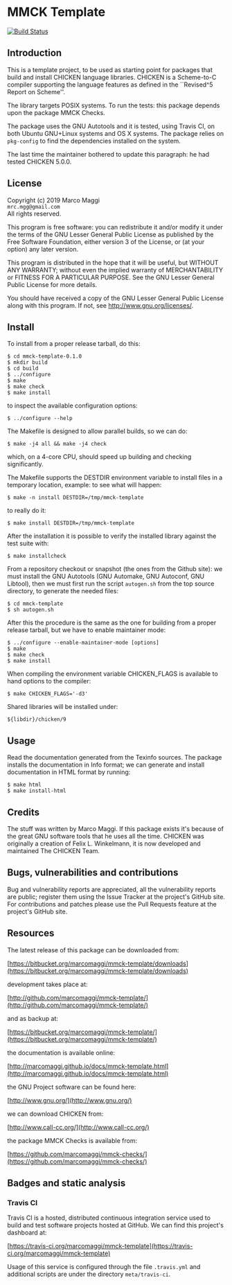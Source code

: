 # MMCK Template

[![Build Status](https://travis-ci.org/marcomaggi/mmck-template.svg?branch=master)](https://travis-ci.org/marcomaggi/mmck-template)

## Introduction

This is  a template project, to  be used as starting  point for packages
that  build  and  install  CHICKEN language  libraries.   CHICKEN  is  a
Scheme-to-C compiler supporting the language  features as defined in the
``Revised^5 Report on Scheme''.

The  library targets  POSIX systems.   To  run the  tests: this  package
depends upon the package MMCK Checks.

The package uses the GNU Autotools and it is tested, using Travis CI, on
both Ubuntu GNU+Linux  systems and OS X systems.  The  package relies on
`pkg-config` to find the dependencies installed on the system.

The last time  the maintainer bothered to update this  paragraph: he had
tested CHICKEN 5.0.0.

## License

Copyright (c) 2019 Marco Maggi<br/>
`mrc.mgg@gmail.com`<br/>
All rights reserved.

This program is free software: you  can redistribute it and/or modify it
under the terms of the GNU Lesser General Public License as published by
the Free  Software Foundation, either version  3 of the License,  or (at
your option) any later version.

This program  is distributed  in the  hope that it  will be  useful, but
WITHOUT   ANY   WARRANTY;  without   even   the   implied  warranty   of
MERCHANTABILITY or FITNESS FOR A PARTICULAR PURPOSE.  See the GNU Lesser
General Public License for more details.

You should have received a copy of the GNU Lesser General Public License
along with this program.  If not, see <http://www.gnu.org/licenses/>.

## Install

To install from a proper release tarball, do this:

```
$ cd mmck-template-0.1.0
$ mkdir build
$ cd build
$ ../configure
$ make
$ make check
$ make install
```

to inspect the available configuration options:

```
$ ../configure --help
```

The Makefile is designed to allow parallel builds, so we can do:

```
$ make -j4 all && make -j4 check
```

which,  on  a  4-core  CPU,   should  speed  up  building  and  checking
significantly.

The Makefile supports the DESTDIR  environment variable to install files
in a temporary location, example: to see what will happen:

```
$ make -n install DESTDIR=/tmp/mmck-template
```

to really do it:

```
$ make install DESTDIR=/tmp/mmck-template
```

After the  installation it is  possible to verify the  installed library
against the test suite with:

```
$ make installcheck
```

From a repository checkout or snapshot  (the ones from the Github site):
we  must install  the GNU  Autotools  (GNU Automake,  GNU Autoconf,  GNU
Libtool), then  we must first run  the script `autogen.sh` from  the top
source directory, to generate the needed files:

```
$ cd mmck-template
$ sh autogen.sh

```

After this  the procedure  is the same  as the one  for building  from a
proper release tarball, but we have to enable maintainer mode:

```
$ ../configure --enable-maintainer-mode [options]
$ make
$ make check
$ make install
```

When compiling  the environment  variable CHICKEN_FLAGS is  available to
hand options to the compiler:

```
$ make CHICKEN_FLAGS='-d3'
```

Shared libraries will be installed under:

```
${libdir}/chicken/9
```

## Usage

Read the documentation generated from  the Texinfo sources.  The package
installs the documentation  in Info format; we can  generate and install
documentation in HTML format by running:

```
$ make html
$ make install-html
```

## Credits

The  stuff was  written by  Marco Maggi.   If this  package exists  it's
because  of the  great GNU  software tools  that he  uses all  the time.
CHICKEN was  originally a creation  of Felix  L.  Winkelmann, it  is now
developed and maintained The CHICKEN Team.

## Bugs, vulnerabilities and contributions

Bug  and vulnerability  reports are  appreciated, all  the vulnerability
reports  are  public; register  them  using  the  Issue Tracker  at  the
project's GitHub  site.  For  contributions and  patches please  use the
Pull Requests feature at the project's GitHub site.

## Resources

The latest release of this package can be downloaded from:

[https://bitbucket.org/marcomaggi/mmck-template/downloads](https://bitbucket.org/marcomaggi/mmck-template/downloads)

development takes place at:

[http://github.com/marcomaggi/mmck-template/](http://github.com/marcomaggi/mmck-template/)

and as backup at:

[https://bitbucket.org/marcomaggi/mmck-template/](https://bitbucket.org/marcomaggi/mmck-template/)

the documentation is available online:

[http://marcomaggi.github.io/docs/mmck-template.html](http://marcomaggi.github.io/docs/mmck-template.html)

the GNU Project software can be found here:

[http://www.gnu.org/](http://www.gnu.org/)

we can download CHICKEN from:

[http://www.call-cc.org/](http://www.call-cc.org/)

the package MMCK Checks is available from:

[https://github.com/marcomaggi/mmck-checks/](https://github.com/marcomaggi/mmck-checks/)

## Badges and static analysis

### Travis CI

Travis CI is  a hosted, distributed continuous  integration service used
to build and test software projects  hosted at GitHub.  We can find this
project's dashboard at:

[https://travis-ci.org/marcomaggi/mmck-template](https://travis-ci.org/marcomaggi/mmck-template)

Usage of this  service is configured through the  file `.travis.yml` and
additional scripts are under the directory `meta/travis-ci`.


